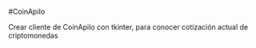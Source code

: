 #CoinApiIo

Crear cliente de CoinApiIo con tkinter, para conocer cotización actual de criptomonedas

